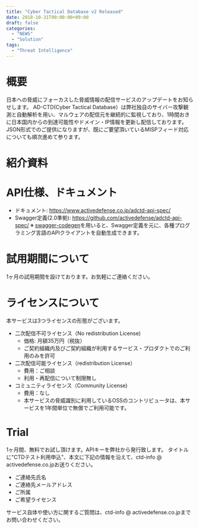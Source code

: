 ```yaml
---
title: "Cyber Tactical Database v2 Released"
date: 2018-10-31T00:00:00+09:00
draft: false
categories:
  - "NEWS"
  - "Solution"
tags:
  - "Threat Intelligence"
---
```

# 概要
日本への脅威にフォーカスした脅威情報の配信サービスのアップデートをお知らせします。
AD-CTD(Cyber Tactical Database）は弊社独自のサイバー攻撃観測と自動解析を用い、マルウェアの配信元を継続的に監視しており、1時間おきに日本国内からの到達可能性やドメイン・IP情報を更新し配信しております。
JSON形式でのご提供になりますが、既にご要望頂いているMISPフィード対応についても順次進めて参ります。

# 紹介資料
<script async class="speakerdeck-embed" data-id="3e7395f87e484ec299442fc21682eb73" data-ratio="1.77777777777778" src="//speakerdeck.com/assets/embed.js"></script>
# API仕様、ドキュメント
- ドキュメント: https://www.activedefense.co.jp/adctd-api-spec/
- Swagger定義(2.0準拠): https://github.com/activedefense/adctd-api-spec/
※ [swagger-codegen][1]を用いると、Swagger定義を元に、各種プログラミング言語のAPIクライアントを自動生成できます。

# 試用期間について
1ヶ月の試用期間を設けております。お気軽にご連絡ください。

# ライセンスについて
本サービスは3つライセンスの形態がございます。
- 二次配信不可ライセンス（No redistribution License)
  - 価格: 月額35万円（税抜）
  - ご契約組織内及びご契約組織が利用するサービス・プロダクトでのご利用のみを許可
- 二次配信可能ライセンス（redistribution License）
  - 費用：ご相談
  - 利用・再配信について制限無し
- コミュニティライセンス（Community License)
  - 費用：なし
  - 本サービスの脅威識別に利用しているOSSのコントリビュータは、本サービスを1年間単位で無償でご利用可能です。

# Trial
1ヶ月間、無料でお試し頂けます。APIキーを弊社から発行致します。
タイトルに"CTDテスト利用申込"、本文に下記の情報を沿えて、ctd-info &#064; activedefense.co.jpお送りください。
- ご連絡先氏名
- ご連絡先メールアドレス
- ご所属
- ご希望ライセンス

サービス自体や使い方に関するご質問は、ctd-info &#064; activedefense.co.jpまでお問い合わせください。

[1]: https://github.com/swagger-api/swagger-codegen
[2]: https://www.activedefense.co.jp/adctd-api-spec/
[3]: https://github.com/activedefense/adctd-api-spec/